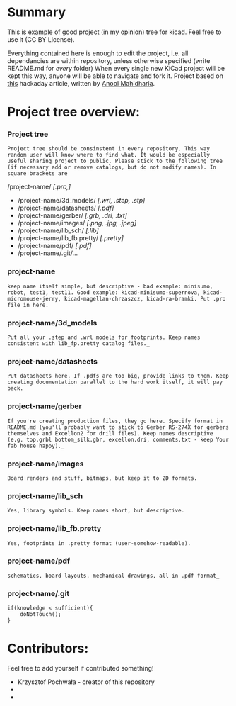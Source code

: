 # Summary #
This is example of good project (in my opinion) tree for kicad. Feel free to use it (CC BY License).

Everything contained here is enough to edit the project, i.e. all dependancies are within repository, unless otherwise specified (write README.md for *every* folder) When every single new KiCad project will be kept this way, anyone will be able to navigate and fork it. Project based on [this](http://hackaday.com/2017/05/18/kicad-best-practises-library-management/) hackaday article, written by [Anool Mahidharia](https://hackaday.io/anool/).

# Project tree overview: #

### Project tree ###  
	Project tree should be consinstent in every repository. This way random user will know where to find what. It would be especially useful sharing project to public. Please stick to the following tree (if necessary add or remove catalogs, but do not modify names). In square brackets are 

/project-name/ _[.pro,]_
* /project-name/3d_models/ _[.wrl, .step, .stp]_
* /project-name/datasheets/ _[.pdf]_
* /project-name/gerber/ _[.grb, .dri, .txt]_
* /project-name/images/ _[.png, .jpg, .jpeg]_
* /project-name/lib_sch/ _[.lib]_
* /project-name/lib_fb.pretty/ _[.pretty]_
* /project-name/pdf/ _[.pdf]_
* /project-name/.git/...





### project-name ###
	keep name itself simple, but descriptive - bad example: minisumo, robot, test1, test11. Good example: kicad-minisumo-supernova, kicad-micromouse-jerry, kicad-magellan-chrzaszcz, kicad-ra-bramki. Put .pro file in here.
  ### project-name/3d_models ###
	Put all your .step and .wrl models for footprints. Keep names consistent with lib_fp.pretty catalog files._
  ### project-name/datasheets ###
  	Put datasheets here. If .pdfs are too big, provide links to them. Keep creating documentation parallel to the hard work itself, it will pay back.
  	 
  ### project-name/gerber ###
  	If you're creating production files, they go here. Specify format in README.md (you'll probably want to stick to Gerber RS-274X for gerbers themselves and Excellon2 for drill files). Keep names descriptive (e.g. top.grbl bottom_silk.gbr, excellon.dri, comments.txt - keep Your fab house happy)._
  ### project-name/images ###
  	Board renders and stuff, bitmaps, but keep it to 2D formats.
  ### project-name/lib_sch ###
  	Yes, library symbols. Keep names short, but descriptive.
  ### project-name/lib_fb.pretty ###
  	Yes, footprints in .pretty format (user-somehow-readable).
  ### project-name/pdf ###
  	schematics, board layouts, mechanical drawings, all in .pdf format_
  ### project-name/.git ###
  	if(knowledge < sufficient){
    	doNotTouch();
 	}
    
    
   # Contributors: #
   Feel free to add yourself if contributed something!
   * Krzysztof Pochwała - creator of this repository
   * 
   * 
